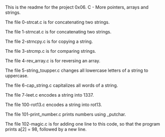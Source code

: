 This is the readme for the project 0x06. C - More pointers, arrays and strings.

The file 0-strcat.c is for concatenating two strings.

The file 1-strncat.c is for concatenating two strings.

The file 2-strncpy.c is for copying a string.

The file 3-strcmp.c is for comparing strings.

The file 4-rev_array.c is for reversing an array.

The file 5-string_toupper.c changes all lowercase letters of a string to uppercase.

The file 6-cap_string.c capitalizes all words of a string.

The file 7-leet.c encodes a string into 1337.

The file 100-rot13.c encodes a string into rot13.

The file 101-print_number.c prints numbers using _putchar.

The file 102-magic.c is for adding one line to this code, so that the program prints a[2] = 98, followed by a new line.
